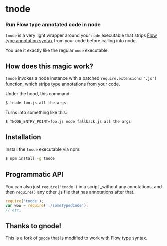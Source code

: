 tnode
=====
### Run Flow type annotated code in node

`tnode` is a very light wrapper around your `node` executable that strips [Flow type annotation syntax](http://flowtype.org/docs/type-annotations.html#_) from your code before
calling into node.

You use it exactly like the regular `node` executable.


How does this magic work?
-------------------------

`tnode` invokes a node instance with a patched `require.extensions['.js']`
function, which strips type annotations from your code.

Under the hood, this command:

``` bash
$ tnode foo.js all the args
```

Turns into something like this:

``` bash
$ TNODE_ENTRY_POINT=foo.js node fallback.js all the args
```

Installation
------------

Install the `tnode` executable via npm:

``` bash
$ npm install -g tnode
```

Programmatic API
----------------

You can also just `require('tnode')` in a script _without any annotations, and
then `require()` any other .js file that has annotations after that.

``` js
require('tnode');
var wow = require('./someTypedCode');
// etc…
```

Thanks to gnode!
----------------

This is a fork of [`gnode`](https://github.com/TooTallNate/gnode) that is
modified to work with Flow type syntax.
